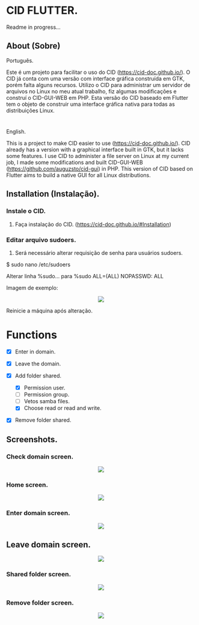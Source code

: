 # CID FLUTTER.

Readme in progress...

## About (Sobre)
Português.

Este é um projeto para facilitar o uso do CID (https://cid-doc.github.io/). O CID já conta com uma versão com interface gráfica construída em GTK, porém falta alguns recursos. Utilizo o CID para administrar um servidor de arquivos no Linux no meu atual trabalho, fiz algumas modificações e construí o CID-GUI-WEB em PHP. Esta versão do CID baseado em Flutter tem o objeto de construir uma interface gráfica nativa para todas as distribuições Linux.

#

English.

This is a project to make CID easier to use (https://cid-doc.github.io/). CID already has a version with a graphical interface built in GTK, but it lacks some features. I use CID to administer a file server on Linux at my current job, I made some modifications and built CID-GUI-WEB (https://github.com/auguzsto/cid-gui) in PHP. This version of CID based on Flutter aims to build a native GUI for all Linux distributions.

## Installation (Instalação).
### Instale o CID.
1. Faça instalação do CID. (https://cid-doc.github.io/#Installation)

### Editar arquivo sudoers.
1. Será necessário alterar requisição de senha para usuários sudoers.

$ sudo nano /etc/sudoers

Alterar linha %sudo... para %sudo ALL=(ALL) NOPASSWD: ALL

Imagem de exemplo:
<div align="center"><img src="https://i.imgur.com/6B7RcMR.png"></div>

Reinicie a máquina após alteração.

# Functions
- [x] Enter in domain.
- [x] Leave the domain.
- [x] Add folder shared.
     - [x] Permission user.
     - [ ] Permission group.
     - [ ] Vetos samba files.
     - [x] Choose read or read and write.
- [x] Remove folder shared.


## Screenshots.

### Check domain screen.
<div align="center"><img src="https://i.imgur.com/LpTd58r.png"></div>

### Home screen.
<div align="center"><img src="https://i.imgur.com/YQeuQ22.png"></div>

### Enter domain screen.
<div align="center"><img src="https://i.imgur.com/81gGv4X.png"></div>

## Leave domain screen.
<div align="center"><img src="https://i.imgur.com/qezk77T.png"></div>

### Shared folder screen.
<div align="center"><img src="https://i.imgur.com/I8BWjMj.png"></div>

### Remove folder screen.
<div align="center"><img src="https://i.imgur.com/BqwSbuM.png"></div>
